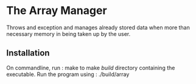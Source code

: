 # The Array Manager 
Throws and exception and manages already stored data
when more than necessary memory in being taken up by
the user.

## Installation
On commandline, run :
	make
to make *build* directory containing the executable.
Run the program using :
	./build/array
